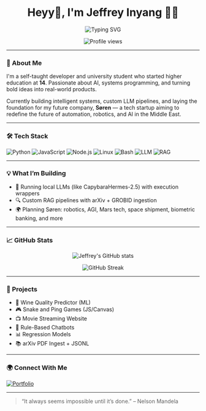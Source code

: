 <h1 align="center">Heyy👋, I'm Jeffrey Inyang 👨‍💻</h1>

<p align="center">
  <img src="https://readme-typing-svg.demolab.com?font=Fira+Code&size=22&pause=1000&center=true&vCenter=true&width=500&lines=15+y%2Fo+AI+Engineer+%26+Systems+Dev;Founder+of+S%C3%B8ren+%7C+Tech+Visionary;Incoming+Student+%40+Middlesex+University+Dubai" alt="Typing SVG" />
</p>

<p align="center">
  <img src="https://komarev.com/ghpvc/?username=Abhiz2411&style=flat-square&color=blue" alt="Profile views" />
</p>

---

### 🚀 About Me

I'm a self-taught developer and university student who started higher education at **14**. Passionate about AI, systems programming, and turning bold ideas into real-world products.

Currently building intelligent systems, custom LLM pipelines, and laying the foundation for my future company, **Søren** — a tech startup aiming to redefine the future of automation, robotics, and AI in the Middle East.

---

### 🛠️ Tech Stack

![Python](https://img.shields.io/badge/-Python-333?style=flat&logo=python)
![JavaScript](https://img.shields.io/badge/-JavaScript-333?style=flat&logo=javascript)
![Node.js](https://img.shields.io/badge/-Node.js-333?style=flat&logo=node.js)
![Linux](https://img.shields.io/badge/-Linux-333?style=flat&logo=linux)
![Bash](https://img.shields.io/badge/-Bash-333?style=flat&logo=gnu-bash)
![LLM](https://img.shields.io/badge/-LLM-333?style=flat&logo=openai)
![RAG](https://img.shields.io/badge/-RAG-333?style=flat&logo=wikipedia)

---

### 💡 What I’m Building

- 🧠 Running local LLMs (like CapybaraHermes-2.5) with execution wrappers
- 🔍 Custom RAG pipelines with arXiv + GROBID ingestion
- 🌍 Planning Søren: robotics, AGI, Mars tech, space shipment, biometric banking, and more

---

### 📈 GitHub Stats

<p align="center">
  <img src="https://github-readme-stats.vercel.app/api?username=Abhiz2411&show_icons=true&theme=tokyonight" alt="Jeffrey's GitHub stats" />
</p>

<p align="center">
  <img src="https://github-readme-streak-stats.herokuapp.com/?user=Abhiz2411&theme=tokyonight" alt="GitHub Streak" />
</p>

---

### 📂 Projects

- 🎯 Wine Quality Predictor (ML)
- 🎮 Snake and Ping Games (JS/Canvas)
- 📺 Movie Streaming Website
- 🤖 Rule-Based Chatbots
- 📊 Regression Models
- 📚 arXiv PDF Ingest + JSONL

---

### 🌍 Connect With Me

[![Portfolio](https://img.shields.io/badge/-LinkedIn-0A66C2?style=flat&logo=linkedin&logoColor=white)](https://jeffrey-inyang.vercel.app)

---

> “It always seems impossible until it’s done.” – Nelson Mandela
